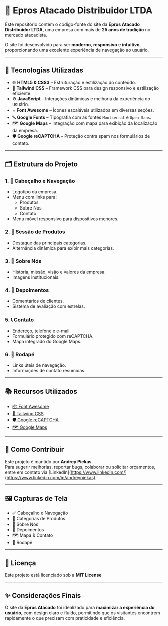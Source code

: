 # 🏬 Epros Atacado Distribuidor LTDA

Este repositório contém o código-fonte do site da **Epros Atacado Distribuidor LTDA**, uma empresa com mais de **25 anos de tradição** no mercado atacadista.

O site foi desenvolvido para ser **moderno**, **responsivo** e **intuitivo**, proporcionando uma excelente experiência de navegação ao usuário.

---

## 🚀 Tecnologias Utilizadas

- 🌐 **HTML5 & CSS3** – Estruturação e estilização do conteúdo.
- 🎨 **Tailwind CSS** – Framework CSS para design responsivo e estilização eficiente.
- ⚙️ **JavaScript** – Interações dinâmicas e melhoria da experiência do usuário.
- ⭐ **Font Awesome** – Ícones escaláveis utilizados em diversas seções.
- 🔤 **Google Fonts** – Tipografia com as fontes `Montserrat` e `Open Sans`.
- 🗺️ **Google Maps** – Integração com mapa para exibição da localização da empresa.
- 🛡️ **Google reCAPTCHA** – Proteção contra spam nos formulários de contato.

---

## 🗂️ Estrutura do Projeto

### 1. 📌 Cabeçalho e Navegação
- Logotipo da empresa.
- Menu com links para:
  - Produtos
  - Sobre Nós
  - Contato
- Menu móvel responsivo para dispositivos menores.

### 2. 🛒 Sessão de Produtos
- Destaque das principais categorias.
- Alternância dinâmica para exibir mais categorias.

### 3. 🏢 Sobre Nós
- História, missão, visão e valores da empresa.
- Imagens institucionais.

### 4. 💬 Depoimentos
- Comentários de clientes.
- Sistema de avaliação com estrelas.

### 5. 📞 Contato
- Endereço, telefone e e-mail.
- Formulário protegido com reCAPTCHA.
- Mapa integrado do Google Maps.

### 6. 🔗 Rodapé
- Links úteis de navegação.
- Informações de contato resumidas.

---

## 📚 Recursos Utilizados

- [📦 Font Awesome](https://fontawesome.com/)
- [💎 Tailwind CSS](https://tailwindcss.com/)
- [🛡️ Google reCAPTCHA](https://www.google.com/recaptcha/)
- [🗺️ Google Maps](https://www.google.com/maps)

---

## 🤝 Como Contribuir

Este projeto é mantido por **Andrey Piekas**.  
Para sugerir melhorias, reportar bugs, colaborar ou solicitar orçamentos, entre em contato via [LinkedIn](https://www.linkedin.com/](https://www.linkedin.com/in/andreypiekas).

---

## 🖼️ Capturas de Tela

- ✅ Cabeçalho e Navegação  
- 📂 Categorias de Produtos  
- 🏢 Sobre Nós  
- 🌟 Depoimentos  
- 🗺️ Mapa & Contato  
- 🔻 Rodapé  

---

## 📄 Licença

Este projeto está licenciado sob a **MIT License**

---

## ✨ Considerações Finais

O site da **Epros Atacado** foi idealizado para **maximizar a experiência do usuário**, com design claro e fluído, permitindo que os visitantes encontrem rapidamente o que precisam com praticidade e eficiência.
